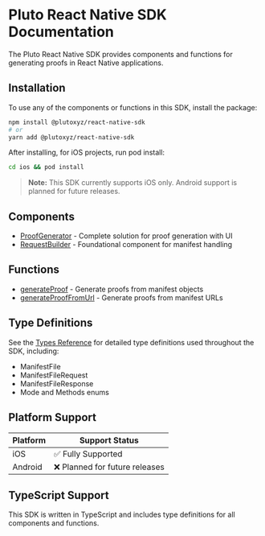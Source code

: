 # Pluto React Native SDK Documentation

The Pluto React Native SDK provides components and functions for generating proofs in React Native applications.

## Installation

To use any of the components or functions in this SDK, install the package:

```bash
npm install @plutoxyz/react-native-sdk
# or
yarn add @plutoxyz/react-native-sdk
```

After installing, for iOS projects, run pod install:

```bash
cd ios && pod install
```

> **Note:** This SDK currently supports iOS only. Android support is planned for future releases.

## Components

- [ProofGenerator](./ProofGenerator.md) - Complete solution for proof generation with UI
- [RequestBuilder](./RequestBuilder.md) - Foundational component for manifest handling

## Functions

- [generateProof](./generateProof.md) - Generate proofs from manifest objects
- [generateProofFromUrl](./generateProofFromUrl.md) - Generate proofs from manifest URLs

## Type Definitions

See the [Types Reference](./types.md) for detailed type definitions used throughout the SDK, including:

- ManifestFile
- ManifestFileRequest
- ManifestFileResponse
- Mode and Methods enums

## Platform Support

| Platform | Support Status                 |
| -------- | ------------------------------ |
| iOS      | ✅ Fully Supported             |
| Android  | ❌ Planned for future releases |

## TypeScript Support

This SDK is written in TypeScript and includes type definitions for all components and functions.
